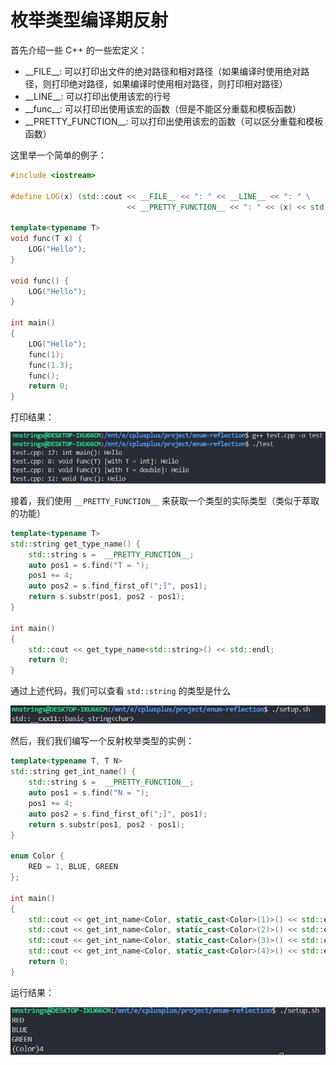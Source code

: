 # 枚举类型编译期反射

首先介绍一些 C++ 的一些宏定义：

- \_\_FILE\_\_: 可以打印出文件的绝对路径和相对路径（如果编译时使用绝对路径，则打印绝对路径，如果编译时使用相对路径，则打印相对路径）
- \_\_LINE\_\_: 可以打印出使用该宏的行号
- \_\_func\_\_: 可以打印出使用该宏的函数（但是不能区分重载和模板函数）
- \_\_PRETTY_FUNCTION\_\_: 可以打印出使用该宏的函数（可以区分重载和模板函数）

这里举一个简单的例子：

```cpp
#include <iostream>

#define LOG(x) (std::cout << __FILE__ << ": " << __LINE__ << ": " \
                          << __PRETTY_FUNCTION__ << ": " << (x) << std::endl)

template<typename T>
void func(T x) {
    LOG("Hello");
}

void func() {
    LOG("Hello");
}

int main()
{
    LOG("Hello");
    func(1);
    func(1.3);
    func();
    return 0;
}
```

打印结果：

![](../img/1.png)

接着，我们使用 `__PRETTY_FUNCTION__` 来获取一个类型的实际类型（类似于萃取的功能）

```cpp
template<typename T>
std::string get_type_name() {
    std::string s =  __PRETTY_FUNCTION__;
    auto pos1 = s.find("T = ");
    pos1 += 4;
    auto pos2 = s.find_first_of(";]", pos1);
    return s.substr(pos1, pos2 - pos1);
}

int main()
{
    std::cout << get_type_name<std::string>() << std::endl;
    return 0;
}
```

通过上述代码，我们可以查看 `std::string` 的类型是什么

![](../img/2.png)

然后，我们我们编写一个反射枚举类型的实例：

```cpp
template<typename T, T N>
std::string get_int_name() {
    std::string s =  __PRETTY_FUNCTION__;
    auto pos1 = s.find("N = ");
    pos1 += 4;
    auto pos2 = s.find_first_of(";]", pos1);
    return s.substr(pos1, pos2 - pos1);
}

enum Color {
    RED = 1, BLUE, GREEN
};

int main()
{
    std::cout << get_int_name<Color, static_cast<Color>(1)>() << std::endl;
    std::cout << get_int_name<Color, static_cast<Color>(2)>() << std::endl;
    std::cout << get_int_name<Color, static_cast<Color>(3)>() << std::endl;
    std::cout << get_int_name<Color, static_cast<Color>(4)>() << std::endl;
    return 0;
}
```

运行结果：

![](../img/3.png)

